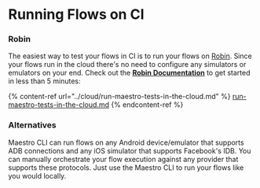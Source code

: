 # Running Flows on CI

### Robin

The easiest way to test your flows in CI is to run your flows on [Robin](https://www.robintest.com/). Since your flows run in the cloud there's no need to configure any simulators or emulators on your end. Check out the [**Robin Documentation**](../cloud/run-maestro-tests-in-the-cloud.md) to get started in less than 5 minutes:

{% content-ref url="../cloud/run-maestro-tests-in-the-cloud.md" %}
[run-maestro-tests-in-the-cloud.md](../cloud/run-maestro-tests-in-the-cloud.md)
{% endcontent-ref %}

### Alternatives

Maestro CLI can run flows on any Android device/emulator that supports ADB connections and any iOS simulator that supports Facebook's IDB. You can manually orchestrate your flow execution against any provider that supports these protocols. Just use the Maestro CLI to run your flows like you would locally.
